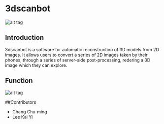 # 3dscanbot

![alt tag](https://cloud.githubusercontent.com/assets/10717593/16757890/e6a82df0-480e-11e6-95eb-90fc4cf2fe55.JPG)

## Introduction
3dscanbot is a software for automatic reconstruction of 3D models from 2D images. It allows users to convert a series of 2D images taken by their phones, through a series of server-side post-processing, redering a 3D image which they can explore.

## Function
![alt tag](https://cloud.githubusercontent.com/assets/10717593/16757885/dc029caa-480e-11e6-9ec4-84baf39b55a1.png)

##Contributors
- Chang Chu-ming
- Lee Kai Yi 
